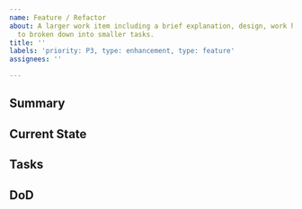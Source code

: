 ```yaml
---
name: Feature / Refactor
about: A larger work item including a brief explanation, design, work history. Needs
  to broken down into smaller tasks.
title: ''
labels: 'priority: P3, type: enhancement, type: feature'
assignees: ''

---
```


<!-- Fill in relevant sections, remove the rest. -->

## Summary
<!-- The goal is … -->

## Current State
<!-- Currently, … -->

## Tasks
<!--
- [ ] First step: #…
- [ ] Stabilization
- [ ] #59
-->

## DoD
<!--
- [ ] Feature has metrics for monitoring and observability.
- [ ] Feature has been deployed and tested on UAT.
- [ ] Feature has been documented.
...
-->
